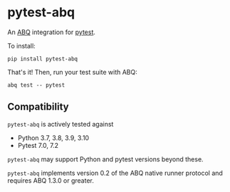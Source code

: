 # pytest-abq

An [ABQ](https://rwx.com/abq) integration for [pytest](https://docs.pytest.org/en/7.2.x/).

To install:

```
pip install pytest-abq
```

That's it! Then, run your test suite with ABQ:

```
abq test -- pytest
```

## Compatibility

`pytest-abq` is actively tested against

- Python 3.7, 3.8, 3.9, 3.10
- Pytest 7.0, 7.2

`pytest-abq` may support Python and pytest versions beyond these.

`pytest-abq` implements version 0.2 of the ABQ native runner protocol and
requires ABQ 1.3.0 or greater.
